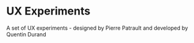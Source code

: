 # UX Experiments

A set of UX experiments - designed by Pierre Patrault and developed by Quentin Durand
